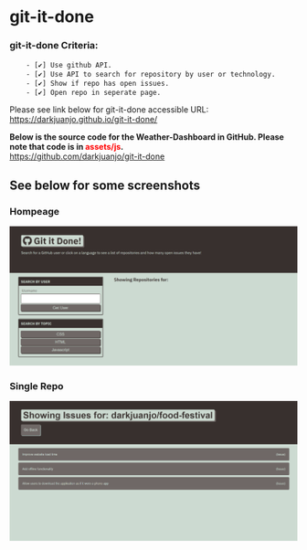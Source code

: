 # git-it-done

 ### git-it-done Criteria:
        - [✔️] Use github API.
        - [✔️] Use API to search for repository by user or technology.
        - [✔️] Show if repo has open issues.
        - [✔️] Open repo in seperate page.


Please see link below for git-it-done accessible URL:<br/>
        https://darkjuanjo.github.io/git-it-done/
        
**Below is the source code for the Weather-Dashboard in GitHub. Please note that code is in <span style="color:red">assets/js</span>.<br />**
        https://github.com/darkjuanjo/git-it-done

## See below for some screenshots

### Hompeage
![Homepage](./assets/img/homepage.png)
### Single Repo
![single repo](./assets/img/single-page.png)